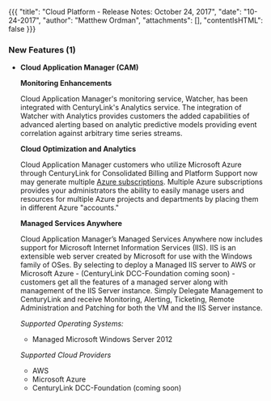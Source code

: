 {{{
"title": "Cloud Platform - Release Notes: October 24, 2017",
"date": "10-24-2017",
"author": "Matthew Ordman",
"attachments": [],
"contentIsHTML": false
}}}

### New Features (1)
* __Cloud Application Manager (CAM)__

  __Monitoring Enhancements__

  Cloud Application Manager's monitoring service, Watcher, has been integrated with CenturyLink's Analytics service.  The integration of Watcher with Analytics provides customers the added capabilities of advanced alerting based on analytic predictive models providing event correlation against arbitrary time series streams.

  __Cloud Optimization and Analytics__

  Cloud Application Manager customers who utilize Microsoft Azure through CenturyLink for Consolidated Billing and Platform Support now may generate multiple [Azure subscriptions](https://www.ctl.io/knowledge-base/cloud-application-manager/cloud-optimization/partner-cloud-integration-azure-new/). Multiple Azure subscriptions provides your administrators the ability to easily manage users and resources for multiple Azure projects and departments by placing them in different Azure "accounts."

  __Managed Services Anywhere__

  Cloud Application Manager’s Managed Services Anywhere now includes support for Microsoft Internet Information Services (IIS).  IIS is an extensible web server created by Microsoft for use with the Windows family of OSes.  By selecting to deploy a Managed IIS server to AWS or Microsoft Azure - (CenturyLink DCC-Foundation coming soon) - customers get all the features of a managed server along with management of the IIS Server instance.  Simply Delegate Management to CenturyLink and receive Monitoring, Alerting, Ticketing, Remote Administration and Patching for both the VM and the IIS Server instance.


  *Supported Operating Systems:*

  * Managed Microsoft Windows Server 2012

  *Supported Cloud Providers*
  * AWS
  * Microsoft Azure
  * CenturyLink DCC-Foundation (coming soon)
